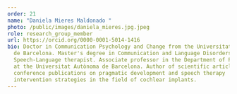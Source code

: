```yaml
---
order: 21
name: "Daniela Mieres Maldonado "
photo: /public/images/daniela_mieres.jpg.jpeg
role: research_group_member
url: https://orcid.org/0000-0001-5014-1416
bio: Doctor in Communication Psychology and Change from the Universitat Autònoma
  de Barcelona. Master's degree in Communication and Language Disorders.
  Speech-Language therapist. Associate professor in the Department of Psychology
  at the Universitat Autònoma de Barcelona. Author of scientific articles and
  conference publications on pragmatic development and speech therapy
  intervention strategies in the field of cochlear implants.
---
```

